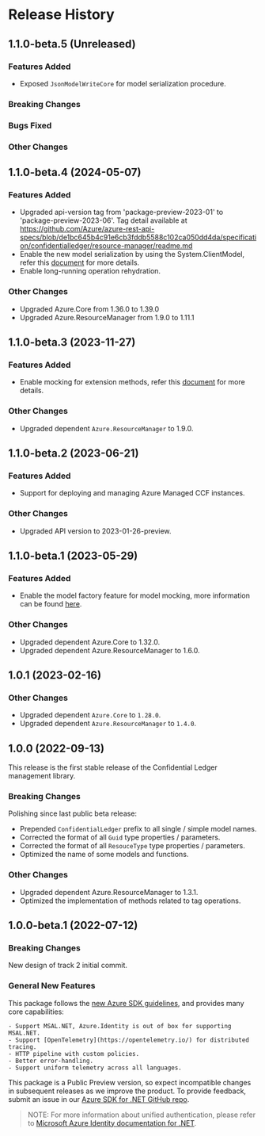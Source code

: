# Release History

## 1.1.0-beta.5 (Unreleased)

### Features Added

- Exposed `JsonModelWriteCore` for model serialization procedure.

### Breaking Changes

### Bugs Fixed

### Other Changes

## 1.1.0-beta.4 (2024-05-07)

### Features Added

- Upgraded api-version tag from 'package-preview-2023-01' to 'package-preview-2023-06'. Tag detail available at https://github.com/Azure/azure-rest-api-specs/blob/de1bc645b4c91e6cb3fddb5588c102ca050dd4da/specification/confidentialledger/resource-manager/readme.md
- Enable the new model serialization by using the System.ClientModel, refer this [document](https://aka.ms/azsdk/net/mrw) for more details.
- Enable long-running operation rehydration.

### Other Changes

- Upgraded Azure.Core from 1.36.0 to 1.39.0
- Upgraded Azure.ResourceManager from 1.9.0 to 1.11.1

## 1.1.0-beta.3 (2023-11-27)

### Features Added

- Enable mocking for extension methods, refer this [document](https://aka.ms/azsdk/net/mocking) for more details.

### Other Changes

- Upgraded dependent `Azure.ResourceManager` to 1.9.0.

## 1.1.0-beta.2 (2023-06-21)

### Features Added

- Support for deploying and managing Azure Managed CCF instances.

### Other Changes

- Upgraded API version to 2023-01-26-preview.

## 1.1.0-beta.1 (2023-05-29)

### Features Added

- Enable the model factory feature for model mocking, more information can be found [here](https://azure.github.io/azure-sdk/dotnet_introduction.html#dotnet-mocking-factory-builder).

### Other Changes

- Upgraded dependent Azure.Core to 1.32.0.
- Upgraded dependent Azure.ResourceManager to 1.6.0.

## 1.0.1 (2023-02-16)

### Other Changes

- Upgraded dependent `Azure.Core` to `1.28.0`.
- Upgraded dependent `Azure.ResourceManager` to `1.4.0`.

## 1.0.0 (2022-09-13)

This release is the first stable release of the Confidential Ledger management library.

### Breaking Changes

Polishing since last public beta release:
- Prepended `ConfidentialLedger` prefix to all single / simple model names.
- Corrected the format of all `Guid` type properties / parameters.
- Corrected the format of all `ResouceType` type properties / parameters.
- Optimized the name of some models and functions.

### Other Changes

- Upgraded dependent Azure.ResourceManager to 1.3.1.
- Optimized the implementation of methods related to tag operations.

## 1.0.0-beta.1 (2022-07-12)

### Breaking Changes

New design of track 2 initial commit.

### General New Features

This package follows the [new Azure SDK guidelines](https://azure.github.io/azure-sdk/general_introduction.html), and provides many core capabilities:

    - Support MSAL.NET, Azure.Identity is out of box for supporting MSAL.NET.
    - Support [OpenTelemetry](https://opentelemetry.io/) for distributed tracing.
    - HTTP pipeline with custom policies.
    - Better error-handling.
    - Support uniform telemetry across all languages.

This package is a Public Preview version, so expect incompatible changes in subsequent releases as we improve the product. To provide feedback, submit an issue in our [Azure SDK for .NET GitHub repo](https://github.com/Azure/azure-sdk-for-net/issues).

> NOTE: For more information about unified authentication, please refer to [Microsoft Azure Identity documentation for .NET](https://docs.microsoft.com//dotnet/api/overview/azure/identity-readme?view=azure-dotnet).
